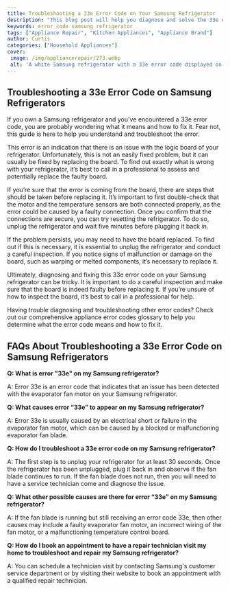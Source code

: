 ```yaml
---
title: Troubleshooting a 33e Error Code on Your Samsung Refrigerator
description: "This blog post will help you diagnose and solve the 33e error code that may have shown up on your Samsung refrigerator Learn how to repair and reset your refrigerator so youll be ready for summer"
keywords: error code samsung refrigerator
tags: ["Appliance Repair", "Kitchen Appliances", "Appliance Brand"]
author: Curtis
categories: ["Household Appliances"]
cover: 
 image: /img/appliancerepair/273.webp
 alt: 'A white Samsung refrigerator with a 33e error code displayed on its front panel'
---
```

## Troubleshooting a 33e Error Code on Samsung Refrigerators

If you own a Samsung refrigerator and you've encountered a 33e error code, you are probably wondering what it means and how to fix it. Fear not, this guide is here to help you understand and troubleshoot the error.

This error is an indication that there is an issue with the logic board of your refrigerator. Unfortunately, this is not an easily fixed problem, but it can usually be fixed by replacing the board. To find out exactly what is wrong with your refrigerator, it’s best to call in a professional to assess and potentially replace the faulty board.

If you’re sure that the error is coming from the board, there are steps that should be taken before replacing it. It’s important to first double-check that the motor and the temperature sensors are both connected properly, as the error could be caused by a faulty connection. Once you confirm that the connections are secure, you can try resetting the refrigerator. To do so, unplug the refrigerator and wait five minutes before plugging it back in.

If the problem persists, you may need to have the board replaced. To find out if this is necessary, it is essential to unplug the refrigerator and conduct a careful inspection. If you notice signs of malfunction or damage on the board, such as warping or melted components, it’s necessary to replace it.

Ultimately, diagnosing and fixing this 33e error code on your Samsung refrigerator can be tricky. It is important to do a careful inspection and make sure that the board is indeed faulty before replacing it. If you’re unsure of how to inspect the board, it’s best to call in a professional for help.

Having trouble diagnosing and troubleshooting other error codes? Check out our comprehensive appliance error codes glossary to help you determine what the error code means and how to fix it.
## FAQs About Troubleshooting a 33e Error Code on Samsung Refrigerators

**Q: What is error "33e" on my Samsung refrigerator?**

A: Error 33e is an error code that indicates that an issue has been detected with the evaporator fan motor on your Samsung refrigerator. 

**Q: What causes error “33e” to appear on my Samsung refrigerator?**

A: Error 33e is usually caused by an electrical short or failure in the evaporator fan motor, which can be caused by a blocked or malfunctioning evaporator fan blade.

**Q: How do I troubleshoot a 33e error code on my Samsung refrigerator?**

A: The first step is to unplug your refrigerator for at least 30 seconds. Once the refrigerator has been unplugged, plug it back in and observe if the fan blade continues to run. If the fan blade does not run, then you will need to have a service technician come and diagnose the issue. 

**Q: What other possible causes are there for error “33e” on my Samsung refrigerator?**

A: If the fan blade is running but still receiving an error code 33e, then other causes may include a faulty evaporator fan motor, an incorrect wiring of the fan motor, or a malfunctioning temperature control board.

**Q: How do I book an appointment to have a repair technician visit my home to troubleshoot and repair my Samsung refrigerator?**

A: You can schedule a technician visit by contacting Samsung's customer service department or by visiting their website to book an appointment with a qualified repair technician.
